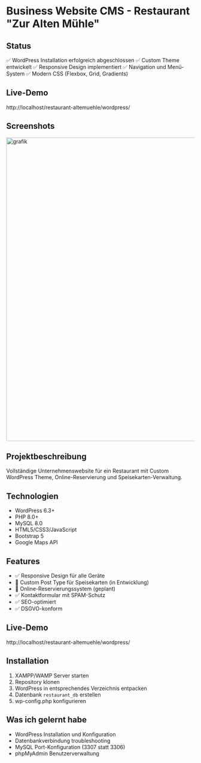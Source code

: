 
# Business Website CMS - Restaurant "Zur Alten Mühle"

## Status
✅ WordPress Installation erfolgreich abgeschlossen
✅ Custom Theme entwickelt 
✅ Responsive Design implementiert
✅ Navigation und Menü-System
✅ Modern CSS (Flexbox, Grid, Gradients)

## Live-Demo
http://localhost/restaurant-altemuehle/wordpress/

## Screenshots
<img width="1851" height="811" alt="grafik" src="https://github.com/user-attachments/assets/a0425777-ae5f-4041-90a5-eeb3e22f1260" />

## Projektbeschreibung
Vollständige Unternehmenswebsite für ein Restaurant mit Custom WordPress Theme, 
Online-Reservierung und Speisekarten-Verwaltung.

## Technologien
- WordPress 6.3+
- PHP 8.0+
- MySQL 8.0
- HTML5/CSS3/JavaScript
- Bootstrap 5
- Google Maps API

## Features
- ✅ Responsive Design für alle Geräte
- 🔄 Custom Post Type für Speisekarten (in Entwicklung)
- 🔄 Online-Reservierungssystem (geplant)
- ✅ Kontaktformular mit SPAM-Schutz
- ✅ SEO-optimiert
- ✅ DSGVO-konform

## Live-Demo
http://localhost/restaurant-altemuehle/wordpress/

## Installation
1. XAMPP/WAMP Server starten
2. Repository klonen
3. WordPress in entsprechendes Verzeichnis entpacken
4. Datenbank `restaurant_db` erstellen
5. wp-config.php konfigurieren

## Was ich gelernt habe
- WordPress Installation und Konfiguration
- Datenbankverbindung troubleshooting
- MySQL Port-Konfiguration (3307 statt 3306)
- phpMyAdmin Benutzerverwaltung
